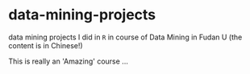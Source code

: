 # data-mining-projects
data mining projects I did in `R` in course of Data Mining in Fudan U (the content is in Chinese!)

This is really an 'Amazing' course ...
